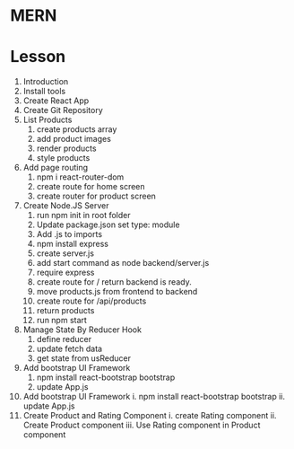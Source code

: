 # MERN

# Lesson

1. Introduction
2. Install tools
3. Create React App
4. Create Git Repository
5. List Products
   1. create products array
   2. add product images
   3. render products
   4. style products
6. Add page routing
   1. npm i react-router-dom
   2. create route for home screen
   3. create router for product screen
7. Create Node.JS Server
   1. run npm init in root folder
   2. Update package.json set type: module
   3. Add .js to imports
   4. npm install express
   5. create server.js
   6. add start command as node backend/server.js
   7. require express
   8. create route for / return backend is ready.
   9. move products.js from frontend to backend
   10. create route for /api/products
   11. return products
   12. run npm start
8. Manage State By Reducer Hook
   1. define reducer
   2. update fetch data
   3. get state from usReducer
9. Add bootstrap UI Framework
   1. npm install react-bootstrap bootstrap
   2. update App.js
10. Add bootstrap UI Framework
    i. npm install react-bootstrap bootstrap
    ii. update App.js
11. Create Product and Rating Component
    i. create Rating component
    ii. Create Product component
    iii. Use Rating component in Product component
